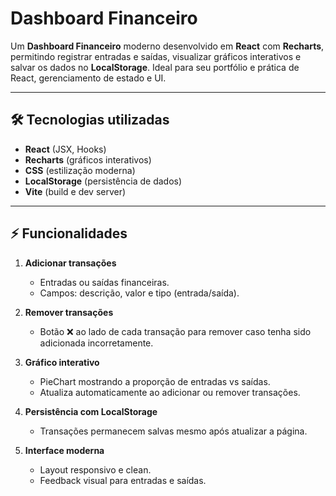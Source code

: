 # Dashboard Financeiro

Um **Dashboard Financeiro** moderno desenvolvido em **React** com **Recharts**, permitindo registrar entradas e saídas, visualizar gráficos interativos e salvar os dados no **LocalStorage**. Ideal para seu portfólio e prática de React, gerenciamento de estado e UI.

---

## 🛠 Tecnologias utilizadas

- **React** (JSX, Hooks)
- **Recharts** (gráficos interativos)
- **CSS** (estilização moderna)
- **LocalStorage** (persistência de dados)
- **Vite** (build e dev server)

---

## ⚡ Funcionalidades

1. **Adicionar transações**
   - Entradas ou saídas financeiras.
   - Campos: descrição, valor e tipo (entrada/saída).  

2. **Remover transações**
   - Botão ❌ ao lado de cada transação para remover caso tenha sido adicionada incorretamente.

3. **Gráfico interativo**
   - PieChart mostrando a proporção de entradas vs saídas.
   - Atualiza automaticamente ao adicionar ou remover transações.

4. **Persistência com LocalStorage**
   - Transações permanecem salvas mesmo após atualizar a página.

5. **Interface moderna**
   - Layout responsivo e clean.
   - Feedback visual para entradas e saídas.
